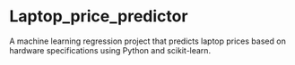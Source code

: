 # Laptop_price_predictor
 A machine learning regression project that predicts laptop prices based on hardware specifications using Python and scikit-learn.
